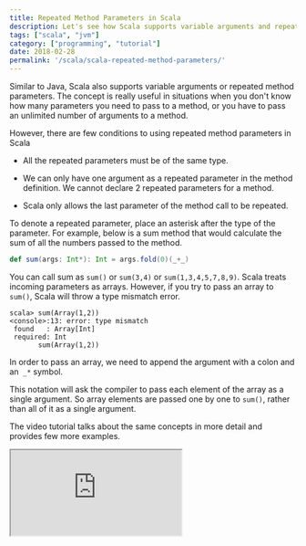```yaml
---
title: Repeated Method Parameters in Scala
description: Let's see how Scala supports variable arguments and repeated method parameters, and the conditions to consider when using them.
tags: ["scala", "jvm"]
category: ["programming", "tutorial"]
date: 2018-02-28
permalink: '/scala/scala-repeated-method-parameters/'
---
```


Similar to Java, Scala also supports variable arguments or repeated method parameters. The concept is really useful in situations when you don't know how many parameters you need to pass to a method, or you have to pass an unlimited number of arguments to a method.

However, there are few conditions to using repeated method parameters in Scala

* All the repeated parameters must be of the same type.

* We can only have one argument as a repeated parameter in the method definition. We cannot declare 2 repeated parameters for a method.

* Scala only allows the last parameter of the method call to be repeated.

To denote a repeated parameter, place an asterisk after the type of the parameter. For example, below is a sum method that would calculate the sum of all the numbers passed to the method.

```scala
def sum(args: Int*): Int = args.fold(0)(_+_)
```

You can call sum as `sum()` or `sum(3,4)` or `sum(1,3,4,5,7,8,9)`. Scala treats incoming parameters as arrays. However, if you try to pass an array to `sum()`, Scala will throw a type mismatch error.

```shell
scala> sum(Array(1,2))
<console>:13: error: type mismatch
 found   : Array[Int]
 required: Int
       sum(Array(1,2))
```

In order to pass an array, we need to append the argument with a colon and an` _*` symbol.

This notation will ask the compiler to pass each element of the array as a single argument. So array elements are passed one by one to `sum()`, rather than all of it as a single argument.

The video tutorial talks about the same concepts in more detail and provides few more examples.

<iframe src="https://www.youtube.com/embed/tyHswiV2gvk?list=PLiRMk2ipn1vqwRMy6NhroeQOmY1x1-rTH"></iframe>
